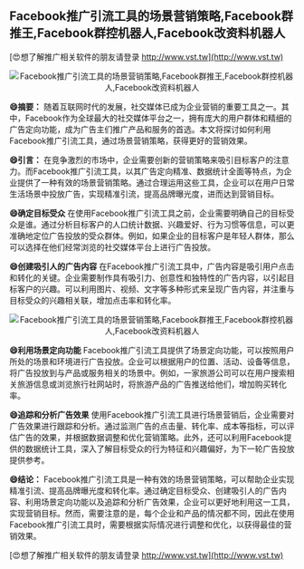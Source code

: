 ## **Facebook推广引流工具的场景营销策略,Facebook群推王,Facebook群控机器人,Facebook改资料机器人**

[😍想了解推广相关软件的朋友请登录 http://www.vst.tw](http://www.vst.tw)

 <center><img src="https://vst.tw/MP4/tuiguang/png/2.png" alt="Facebook推广引流工具的场景营销策略,Facebook群推王,Facebook群控机器人,Facebook改资料机器人"></center>

**😄摘要：**
随着互联网时代的发展，社交媒体已成为企业营销的重要工具之一。其中，Facebook作为全球最大的社交媒体平台之一，拥有庞大的用户群体和精细的广告定向功能，成为广告主们推广产品和服务的首选。本文将探讨如何利用Facebook推广引流工具，通过场景营销策略，获得更好的营销效果。

**😄引言：**
在竞争激烈的市场中，企业需要创新的营销策略来吸引目标客户的注意力。而Facebook推广引流工具，以其广告定向精准、数据统计全面等特点，为企业提供了一种有效的场景营销策略。通过合理运用这些工具，企业可以在用户日常生活场景中投放广告，实现精准引流，提高品牌曝光度，进而达到营销目标。

**😄确定目标受众**
在使用Facebook推广引流工具之前，企业需要明确自己的目标受众是谁。通过分析目标客户的人口统计数据、兴趣爱好、行为习惯等信息，可以更准确地定位广告投放的受众群体。例如，如果企业的目标客户是年轻人群体，那么可以选择在他们经常浏览的社交媒体平台上进行广告投放。

**😄创建吸引人的广告内容**
在Facebook推广引流工具中，广告内容是吸引用户点击和转化的关键。企业需要制作具有吸引力、创意性和独特性的广告内容，以引起目标客户的兴趣。可以利用图片、视频、文字等多种形式来呈现广告内容，并注重与目标受众的兴趣相关联，增加点击率和转化率。

 <center><img src="https://vst.tw/MP4/tuiguang/png/6.png" alt="Facebook推广引流工具的场景营销策略,Facebook群推王,Facebook群控机器人,Facebook改资料机器人"></center>

**😄利用场景定向功能**
Facebook推广引流工具提供了场景定向功能，可以按照用户所处的场景和环境进行广告投放。企业可以根据用户的位置、活动、设备等信息，将广告投放到与产品或服务相关的场景中。例如，一家旅游公司可以在用户搜索相关旅游信息或浏览旅行社网站时，将旅游产品的广告推送给他们，增加购买转化率。

**😄追踪和分析广告效果**
使用Facebook推广引流工具进行场景营销后，企业需要对广告效果进行跟踪和分析。通过监测广告的点击量、转化率、成本等指标，可以评估广告的效果，并根据数据调整和优化营销策略。此外，还可以利用Facebook提供的数据统计工具，深入了解目标受众的行为特征和兴趣偏好，为下一轮广告投放提供参考。

**😄结论：**
Facebook推广引流工具是一种有效的场景营销策略，可以帮助企业实现精准引流、提高品牌曝光度和转化率。通过确定目标受众、创建吸引人的广告内容、利用场景定向功能以及追踪和分析广告效果，企业可以更好地利用这一工具，实现营销目标。然而，需要注意的是，每个企业和产品的情况都不同，因此在使用Facebook推广引流工具时，需要根据实际情况进行调整和优化，以获得最佳的营销效果。

[😍想了解推广相关软件的朋友请登录 http://www.vst.tw](http://www.vst.tw)



